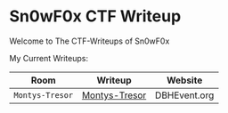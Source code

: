 # Sn0wF0x CTF Writeup

Welcome to The CTF-Writeups of Sn0wF0x

My Current Writeups:


| Room		      | Writeup       | Website		  |
| --------------- | ------------- | ------------- |
| `Montys-Tresor` | [Montys-Tresor](https://github.com/Sn0wF0x/CTF_Writeups/blob/main/DBH_2023/Montys_tresor.txt)  | DBHEvent.org  |
